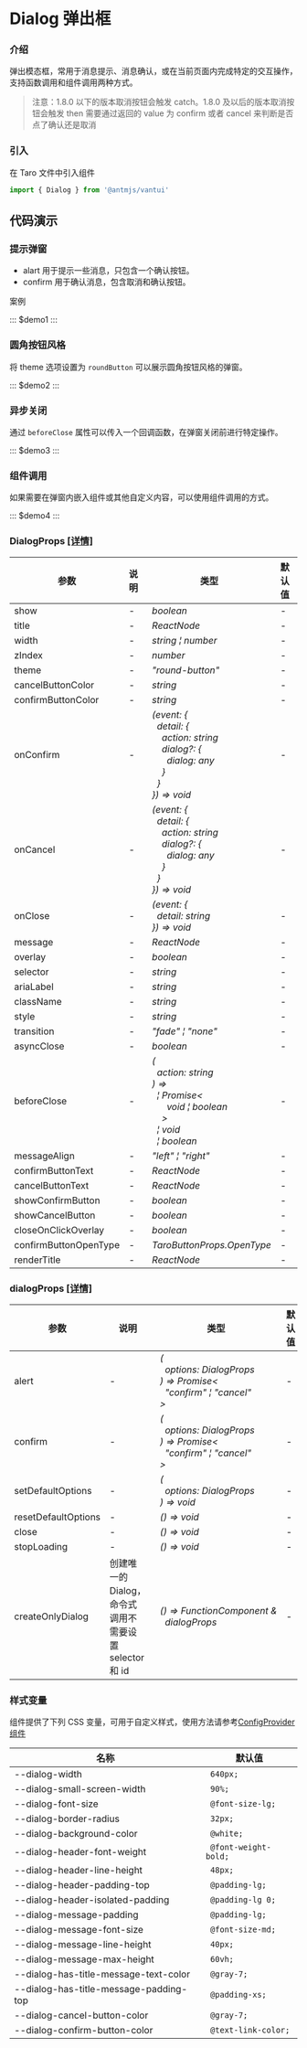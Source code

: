 # Dialog 弹出框

### 介绍

弹出模态框，常用于消息提示、消息确认，或在当前页面内完成特定的交互操作，支持函数调用和组件调用两种方式。

> 注意：1.8.0 以下的版本取消按钮会触发 catch。1.8.0 及以后的版本取消按钮会触发 then 需要通过返回的 value 为 confirm 或者 cancel 来判断是否点了确认还是取消

### 引入

在 Taro 文件中引入组件

```js
import { Dialog } from '@antmjs/vantui'
```

## 代码演示

### 提示弹窗

- alart 用于提示一些消息，只包含一个确认按钮。
- confirm 用于确认消息，包含取消和确认按钮。

案例

::: $demo1 :::

### 圆角按钮风格

将 theme 选项设置为 `roundButton` 可以展示圆角按钮风格的弹窗。

::: $demo2 :::

### 异步关闭

通过 `beforeClose` 属性可以传入一个回调函数，在弹窗关闭前进行特定操作。

::: $demo3 :::

### 组件调用

如果需要在弹窗内嵌入组件或其他自定义内容，可以使用组件调用的方式。

::: $demo4 :::

### DialogProps [[详情]](https://github.com/AntmJS/vantui/tree/main/packages/vantui/types/dialog.d.ts)

| 参数                  | 说明 | 类型                                                                                                                                                                                                                                                                                                                                                                               | 默认值 | 必填    |
| --------------------- | ---- | ---------------------------------------------------------------------------------------------------------------------------------------------------------------------------------------------------------------------------------------------------------------------------------------------------------------------------------------------------------------------------------- | ------ | ------- |
| show                  | -    | _&nbsp;&nbsp;boolean<br/>_                                                                                                                                                                                                                                                                                                                                                         | -      | `false` |
| title                 | -    | _&nbsp;&nbsp;ReactNode<br/>_                                                                                                                                                                                                                                                                                                                                                       | -      | `false` |
| width                 | -    | _&nbsp;&nbsp;string&nbsp;&brvbar;&nbsp;number<br/>_                                                                                                                                                                                                                                                                                                                                | -      | `false` |
| zIndex                | -    | _&nbsp;&nbsp;number<br/>_                                                                                                                                                                                                                                                                                                                                                          | -      | `false` |
| theme                 | -    | _&nbsp;&nbsp;"round-button"<br/>_                                                                                                                                                                                                                                                                                                                                                  | -      | `false` |
| cancelButtonColor     | -    | _&nbsp;&nbsp;string<br/>_                                                                                                                                                                                                                                                                                                                                                          | -      | `false` |
| confirmButtonColor    | -    | _&nbsp;&nbsp;string<br/>_                                                                                                                                                                                                                                                                                                                                                          | -      | `false` |
| onConfirm             | -    | _&nbsp;&nbsp;(event:&nbsp;{<br/>&nbsp;&nbsp;&nbsp;&nbsp;detail:&nbsp;{<br/>&nbsp;&nbsp;&nbsp;&nbsp;&nbsp;&nbsp;action:&nbsp;string<br/>&nbsp;&nbsp;&nbsp;&nbsp;&nbsp;&nbsp;dialog?:&nbsp;{<br/>&nbsp;&nbsp;&nbsp;&nbsp;&nbsp;&nbsp;&nbsp;&nbsp;dialog:&nbsp;any<br/>&nbsp;&nbsp;&nbsp;&nbsp;&nbsp;&nbsp;}<br/>&nbsp;&nbsp;&nbsp;&nbsp;}<br/>&nbsp;&nbsp;})&nbsp;=>&nbsp;void<br/>_ | -      | `false` |
| onCancel              | -    | _&nbsp;&nbsp;(event:&nbsp;{<br/>&nbsp;&nbsp;&nbsp;&nbsp;detail:&nbsp;{<br/>&nbsp;&nbsp;&nbsp;&nbsp;&nbsp;&nbsp;action:&nbsp;string<br/>&nbsp;&nbsp;&nbsp;&nbsp;&nbsp;&nbsp;dialog?:&nbsp;{<br/>&nbsp;&nbsp;&nbsp;&nbsp;&nbsp;&nbsp;&nbsp;&nbsp;dialog:&nbsp;any<br/>&nbsp;&nbsp;&nbsp;&nbsp;&nbsp;&nbsp;}<br/>&nbsp;&nbsp;&nbsp;&nbsp;}<br/>&nbsp;&nbsp;})&nbsp;=>&nbsp;void<br/>_ | -      | `false` |
| onClose               | -    | _&nbsp;&nbsp;(event:&nbsp;{<br/>&nbsp;&nbsp;&nbsp;&nbsp;detail:&nbsp;string<br/>&nbsp;&nbsp;})&nbsp;=>&nbsp;void<br/>_                                                                                                                                                                                                                                                             | -      | `false` |
| message               | -    | _&nbsp;&nbsp;ReactNode<br/>_                                                                                                                                                                                                                                                                                                                                                       | -      | `false` |
| overlay               | -    | _&nbsp;&nbsp;boolean<br/>_                                                                                                                                                                                                                                                                                                                                                         | -      | `false` |
| selector              | -    | _&nbsp;&nbsp;string<br/>_                                                                                                                                                                                                                                                                                                                                                          | -      | `false` |
| ariaLabel             | -    | _&nbsp;&nbsp;string<br/>_                                                                                                                                                                                                                                                                                                                                                          | -      | `false` |
| className             | -    | _&nbsp;&nbsp;string<br/>_                                                                                                                                                                                                                                                                                                                                                          | -      | `false` |
| style                 | -    | _&nbsp;&nbsp;string<br/>_                                                                                                                                                                                                                                                                                                                                                          | -      | `false` |
| transition            | -    | _&nbsp;&nbsp;"fade"&nbsp;&brvbar;&nbsp;"none"<br/>_                                                                                                                                                                                                                                                                                                                                | -      | `false` |
| asyncClose            | -    | _&nbsp;&nbsp;boolean<br/>_                                                                                                                                                                                                                                                                                                                                                         | -      | `false` |
| beforeClose           | -    | _&nbsp;&nbsp;(<br/>&nbsp;&nbsp;&nbsp;&nbsp;action:&nbsp;string<br/>&nbsp;&nbsp;)&nbsp;=><br/>&nbsp;&nbsp;&nbsp;&nbsp;&brvbar;&nbsp;Promise<<br/>&nbsp;&nbsp;&nbsp;&nbsp;&nbsp;&nbsp;&nbsp;&nbsp;void&nbsp;&brvbar;&nbsp;boolean<br/>&nbsp;&nbsp;&nbsp;&nbsp;&nbsp;&nbsp;><br/>&nbsp;&nbsp;&nbsp;&nbsp;&brvbar;&nbsp;void<br/>&nbsp;&nbsp;&nbsp;&nbsp;&brvbar;&nbsp;boolean<br/>_   | -      | `false` |
| messageAlign          | -    | _&nbsp;&nbsp;"left"&nbsp;&brvbar;&nbsp;"right"<br/>_                                                                                                                                                                                                                                                                                                                               | -      | `false` |
| confirmButtonText     | -    | _&nbsp;&nbsp;ReactNode<br/>_                                                                                                                                                                                                                                                                                                                                                       | -      | `false` |
| cancelButtonText      | -    | _&nbsp;&nbsp;ReactNode<br/>_                                                                                                                                                                                                                                                                                                                                                       | -      | `false` |
| showConfirmButton     | -    | _&nbsp;&nbsp;boolean<br/>_                                                                                                                                                                                                                                                                                                                                                         | -      | `false` |
| showCancelButton      | -    | _&nbsp;&nbsp;boolean<br/>_                                                                                                                                                                                                                                                                                                                                                         | -      | `false` |
| closeOnClickOverlay   | -    | _&nbsp;&nbsp;boolean<br/>_                                                                                                                                                                                                                                                                                                                                                         | -      | `false` |
| confirmButtonOpenType | -    | _&nbsp;&nbsp;TaroButtonProps.OpenType<br/>_                                                                                                                                                                                                                                                                                                                                        | -      | `false` |
| renderTitle           | -    | _&nbsp;&nbsp;ReactNode<br/>_                                                                                                                                                                                                                                                                                                                                                       | -      | `false` |

### dialogProps [[详情]](https://github.com/AntmJS/vantui/tree/main/packages/vantui/types/dialog.d.ts)

| 参数                | 说明                                                    | 类型                                                                                                                                                                                                   | 默认值 | 必填   |
| ------------------- | ------------------------------------------------------- | ------------------------------------------------------------------------------------------------------------------------------------------------------------------------------------------------------ | ------ | ------ |
| alert               | -                                                       | _&nbsp;&nbsp;(<br/>&nbsp;&nbsp;&nbsp;&nbsp;options:&nbsp;DialogProps<br/>&nbsp;&nbsp;)&nbsp;=>&nbsp;Promise<<br/>&nbsp;&nbsp;&nbsp;&nbsp;"confirm"&nbsp;&brvbar;&nbsp;"cancel"<br/>&nbsp;&nbsp;><br/>_ | -      | `true` |
| confirm             | -                                                       | _&nbsp;&nbsp;(<br/>&nbsp;&nbsp;&nbsp;&nbsp;options:&nbsp;DialogProps<br/>&nbsp;&nbsp;)&nbsp;=>&nbsp;Promise<<br/>&nbsp;&nbsp;&nbsp;&nbsp;"confirm"&nbsp;&brvbar;&nbsp;"cancel"<br/>&nbsp;&nbsp;><br/>_ | -      | `true` |
| setDefaultOptions   | -                                                       | _&nbsp;&nbsp;(<br/>&nbsp;&nbsp;&nbsp;&nbsp;options:&nbsp;DialogProps<br/>&nbsp;&nbsp;)&nbsp;=>&nbsp;void<br/>_                                                                                         | -      | `true` |
| resetDefaultOptions | -                                                       | _&nbsp;&nbsp;()&nbsp;=>&nbsp;void<br/>_                                                                                                                                                                | -      | `true` |
| close               | -                                                       | _&nbsp;&nbsp;()&nbsp;=>&nbsp;void<br/>_                                                                                                                                                                | -      | `true` |
| stopLoading         | -                                                       | _&nbsp;&nbsp;()&nbsp;=>&nbsp;void<br/>_                                                                                                                                                                | -      | `true` |
| createOnlyDialog    | 创建唯一的 Dialog， 命令式调用不需要设置 selector 和 id | _&nbsp;&nbsp;()&nbsp;=>&nbsp;FunctionComponent<DialogProps>&nbsp;&<br/>&nbsp;&nbsp;&nbsp;&nbsp;dialogProps<br/>_                                                                                       | -      | `true` |

### 样式变量

组件提供了下列 CSS 变量，可用于自定义样式，使用方法请参考[ConfigProvider 组件](https://antmjs.github.io/vantui/#/config-provider)

| 名称                                   | 默认值                |
| -------------------------------------- | --------------------- |
| --dialog-width                         | ` 640px;`             |
| --dialog-small-screen-width            | ` 90%;`               |
| --dialog-font-size                     | ` @font-size-lg;`     |
| --dialog-border-radius                 | ` 32px;`              |
| --dialog-background-color              | ` @white;`            |
| --dialog-header-font-weight            | ` @font-weight-bold;` |
| --dialog-header-line-height            | ` 48px;`              |
| --dialog-header-padding-top            | ` @padding-lg;`       |
| --dialog-header-isolated-padding       | ` @padding-lg 0;`     |
| --dialog-message-padding               | ` @padding-lg;`       |
| --dialog-message-font-size             | ` @font-size-md;`     |
| --dialog-message-line-height           | ` 40px;`              |
| --dialog-message-max-height            | ` 60vh;`              |
| --dialog-has-title-message-text-color  | ` @gray-7;`           |
| --dialog-has-title-message-padding-top | ` @padding-xs;`       |
| --dialog-cancel-button-color           | ` @gray-7;`           |
| --dialog-confirm-button-color          | ` @text-link-color;`  |
